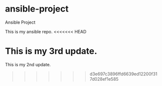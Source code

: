 # ansible-project
Ansible Project

This is my ansible repo.
<<<<<<< HEAD

This is my 3rd update.
=======
This is my 2nd update.
>>>>>>> d3e697c3896ffd6639ed12200f317d028ef1e585
